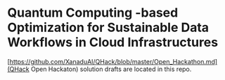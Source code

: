# Quantum Computing -based Optimization for Sustainable Data Workflows in Cloud Infrastructures

[https://github.com/XanaduAI/QHack/blob/master/Open_Hackathon.md](QHack Open Hackaton) solution drafts are located in this repo.

